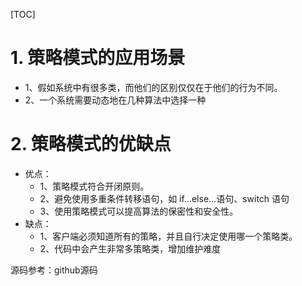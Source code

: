 [TOC]

# 1. 策略模式的应用场景
- 1、假如系统中有很多类，而他们的区别仅仅在于他们的行为不同。
- 2、一个系统需要动态地在几种算法中选择一种



# 2. 策略模式的优缺点
- 优点：
  - 1、策略模式符合开闭原则。
  - 2、避免使用多重条件转移语句，如 if...else...语句、switch 语句
  - 3、使用策略模式可以提高算法的保密性和安全性。
- 缺点：
  - 1、客户端必须知道所有的策略，并且自行决定使用哪一个策略类。
  - 2、代码中会产生非常多策略类，增加维护难度



源码参考：github源码